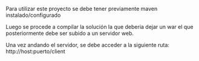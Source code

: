 Para utilizar este proyecto se debe tener previamente maven instalado/configurado

Luego se procede a compilar la solución la que deberia dejar un war el que posteriormente debe ser subido a un servidor web.

Una vez andando el servidor, se debe acceder a la siguiente ruta: http://host:puerto/client
